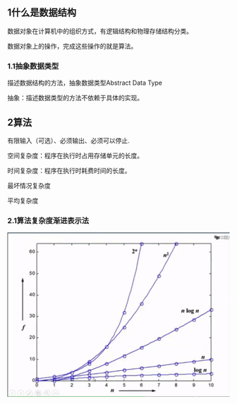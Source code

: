 ## 1什么是数据结构

数据对象在计算机中的组织方式，有逻辑结构和物理存储结构分类。

数据对象上的操作，完成这些操作的就是算法。

### 1.1抽象数据类型

描述数据结构的方法，抽象数据类型Abstract Data Type

抽象：描述数据类型的方法不依赖于具体的实现。

## 2算法
有限输入（可选）、必须输出、必须可以停止.

空间复杂度：程序在执行时占用存储单元的长度。

时间复杂度：程序在执行时耗费时间的长度。

最坏情况复杂度

平均复杂度

### 2.1算法复杂度渐进表示法

![常见函数曲线](../image/compare.png)